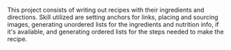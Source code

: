 This project consists of writing out recipes with their ingredients and directions.
Skill utilized are setting anchors for links, placing and sourcing images, generating unordered lists for the ingredients and nutrition info, if it's available, and generating ordered lists for the steps needed to make the recipe.